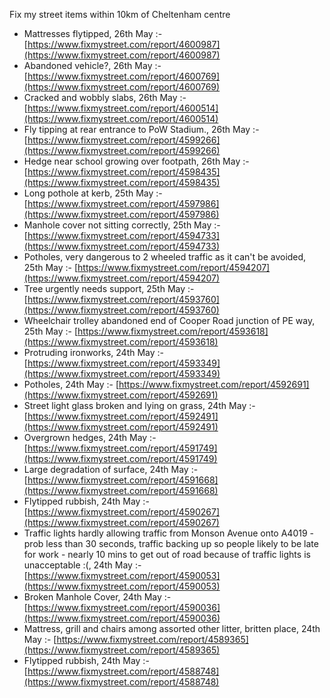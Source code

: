 Fix my street items within 10km of Cheltenham centre

<!-- fix_marker starts -->

- Mattresses flytipped, 26th May :- [https://www.fixmystreet.com/report/4600987](https://www.fixmystreet.com/report/4600987)
- Abandoned vehicle?, 26th May :- [https://www.fixmystreet.com/report/4600769](https://www.fixmystreet.com/report/4600769)
- Cracked and wobbly slabs, 26th May :- [https://www.fixmystreet.com/report/4600514](https://www.fixmystreet.com/report/4600514)
- Fly tipping at rear entrance to PoW Stadium., 26th May :- [https://www.fixmystreet.com/report/4599266](https://www.fixmystreet.com/report/4599266)
- Hedge near school growing over footpath, 26th May :- [https://www.fixmystreet.com/report/4598435](https://www.fixmystreet.com/report/4598435)
- Long pothole at kerb, 25th May :- [https://www.fixmystreet.com/report/4597986](https://www.fixmystreet.com/report/4597986)
- Manhole cover not sitting correctly, 25th May :- [https://www.fixmystreet.com/report/4594733](https://www.fixmystreet.com/report/4594733)
- Potholes, very dangerous to 2 wheeled traffic as it can't be avoided, 25th May :- [https://www.fixmystreet.com/report/4594207](https://www.fixmystreet.com/report/4594207)
- Tree urgently needs support, 25th May :- [https://www.fixmystreet.com/report/4593760](https://www.fixmystreet.com/report/4593760)
- Wheelchair trolley abandoned end of Cooper Road junction of PE way, 25th May :- [https://www.fixmystreet.com/report/4593618](https://www.fixmystreet.com/report/4593618)
- Protruding ironworks, 24th May :- [https://www.fixmystreet.com/report/4593349](https://www.fixmystreet.com/report/4593349)
- Potholes, 24th May :- [https://www.fixmystreet.com/report/4592691](https://www.fixmystreet.com/report/4592691)
- Street light glass broken and lying on grass, 24th May :- [https://www.fixmystreet.com/report/4592491](https://www.fixmystreet.com/report/4592491)
- Overgrown hedges, 24th May :- [https://www.fixmystreet.com/report/4591749](https://www.fixmystreet.com/report/4591749)
- Large degradation of surface, 24th May :- [https://www.fixmystreet.com/report/4591668](https://www.fixmystreet.com/report/4591668)
- Flytipped rubbish, 24th May :- [https://www.fixmystreet.com/report/4590267](https://www.fixmystreet.com/report/4590267)
- Traffic lights hardly allowing traffic from Monson Avenue onto A4019 - prob less than 30 seconds, traffic backing up so people likely to be late for work - nearly 10 mins to get out of road because of traffic lights is unacceptable :(, 24th May :- [https://www.fixmystreet.com/report/4590053](https://www.fixmystreet.com/report/4590053)
- Broken Manhole Cover, 24th May :- [https://www.fixmystreet.com/report/4590036](https://www.fixmystreet.com/report/4590036)
- Mattress, grill and chairs among assorted other litter, britten place, 24th May :- [https://www.fixmystreet.com/report/4589365](https://www.fixmystreet.com/report/4589365)
- Flytipped rubbish, 24th May :- [https://www.fixmystreet.com/report/4588748](https://www.fixmystreet.com/report/4588748)

<!-- fix_marker ends -->